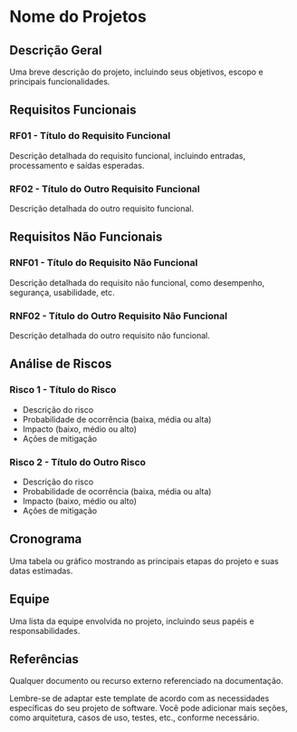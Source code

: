 # Nome do Projetos

## Descrição Geral
Uma breve descrição do projeto, incluindo seus objetivos, escopo e principais funcionalidades.

## Requisitos Funcionais
### RF01 - Título do Requisito Funcional
Descrição detalhada do requisito funcional, incluindo entradas, processamento e saídas esperadas.

### RF02 - Título do Outro Requisito Funcional
Descrição detalhada do outro requisito funcional.

## Requisitos Não Funcionais
### RNF01 - Título do Requisito Não Funcional
Descrição detalhada do requisito não funcional, como desempenho, segurança, usabilidade, etc.

### RNF02 - Título do Outro Requisito Não Funcional
Descrição detalhada do outro requisito não funcional.

## Análise de Riscos
### Risco 1 - Título do Risco
- Descrição do risco
- Probabilidade de ocorrência (baixa, média ou alta)
- Impacto (baixo, médio ou alto)
- Ações de mitigação

### Risco 2 - Título do Outro Risco
- Descrição do risco
- Probabilidade de ocorrência (baixa, média ou alta)
- Impacto (baixo, médio ou alto)
- Ações de mitigação

## Cronograma
Uma tabela ou gráfico mostrando as principais etapas do projeto e suas datas estimadas.

## Equipe
Uma lista da equipe envolvida no projeto, incluindo seus papéis e responsabilidades.

## Referências
Qualquer documento ou recurso externo referenciado na documentação.

Lembre-se de adaptar este template de acordo com as necessidades específicas do seu projeto de software. Você pode adicionar mais seções, como arquitetura, casos de uso, testes, etc., conforme necessário.
